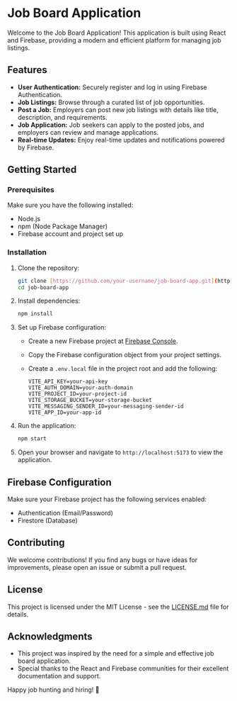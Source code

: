 # Job Board Application

Welcome to the Job Board Application! This application is built using React and Firebase, providing a modern and efficient platform for managing job listings.

## Features

- **User Authentication:** Securely register and log in using Firebase Authentication.
- **Job Listings:** Browse through a curated list of job opportunities.
- **Post a Job:** Employers can post new job listings with details like title, description, and requirements.
- **Job Application:** Job seekers can apply to the posted jobs, and employers can review and manage applications.
- **Real-time Updates:** Enjoy real-time updates and notifications powered by Firebase.

## Getting Started

### Prerequisites

Make sure you have the following installed:

- Node.js
- npm (Node Package Manager)
- Firebase account and project set up

### Installation

1. Clone the repository:

   ```bash
   git clone [https://github.com/your-username/job-board-app.git](https://github.com/YounesLaabidi/job-board-react-firebase.git)
   cd job-board-app
   ```

2. Install dependencies:

   ```bash
   npm install
   ```

3. Set up Firebase configuration:

   - Create a new Firebase project at [Firebase Console](https://console.firebase.google.com/).
   - Copy the Firebase configuration object from your project settings.
   - Create a `.env.local` file in the project root and add the following:

     ```env
     VITE_API_KEY=your-api-key
     VITE_AUTH_DOMAIN=your-auth-domain
     VITE_PROJECT_ID=your-project-id
     VITE_STORAGE_BUCKET=your-storage-bucket
     VITE_MESSAGING_SENDER_ID=your-messaging-sender-id
     VITE_APP_ID=your-app-id
     ```

4. Run the application:

   ```bash
   npm start
   ```

5. Open your browser and navigate to `http://localhost:5173` to view the application.

## Firebase Configuration

Make sure your Firebase project has the following services enabled:

- Authentication (Email/Password)
- Firestore (Database)

## Contributing

We welcome contributions! If you find any bugs or have ideas for improvements, please open an issue or submit a pull request.

## License

This project is licensed under the MIT License - see the [LICENSE.md](LICENSE.md) file for details.

## Acknowledgments

- This project was inspired by the need for a simple and effective job board application.
- Special thanks to the React and Firebase communities for their excellent documentation and support.

Happy job hunting and hiring! 🚀
